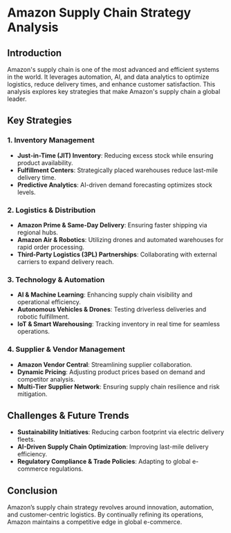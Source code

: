 # Amazon Supply Chain Strategy Analysis

## Introduction
Amazon's supply chain is one of the most advanced and efficient systems in the world. It leverages automation, AI, and data analytics to optimize logistics, reduce delivery times, and enhance customer satisfaction. This analysis explores key strategies that make Amazon's supply chain a global leader.

## Key Strategies

### 1. **Inventory Management**
- **Just-in-Time (JIT) Inventory**: Reducing excess stock while ensuring product availability.
- **Fulfillment Centers**: Strategically placed warehouses reduce last-mile delivery time.
- **Predictive Analytics**: AI-driven demand forecasting optimizes stock levels.

### 2. **Logistics & Distribution**
- **Amazon Prime & Same-Day Delivery**: Ensuring faster shipping via regional hubs.
- **Amazon Air & Robotics**: Utilizing drones and automated warehouses for rapid order processing.
- **Third-Party Logistics (3PL) Partnerships**: Collaborating with external carriers to expand delivery reach.

### 3. **Technology & Automation**
- **AI & Machine Learning**: Enhancing supply chain visibility and operational efficiency.
- **Autonomous Vehicles & Drones**: Testing driverless deliveries and robotic fulfillment.
- **IoT & Smart Warehousing**: Tracking inventory in real time for seamless operations.

### 4. **Supplier & Vendor Management**
- **Amazon Vendor Central**: Streamlining supplier collaboration.
- **Dynamic Pricing**: Adjusting product prices based on demand and competitor analysis.
- **Multi-Tier Supplier Network**: Ensuring supply chain resilience and risk mitigation.

## Challenges & Future Trends
- **Sustainability Initiatives**: Reducing carbon footprint via electric delivery fleets.
- **AI-Driven Supply Chain Optimization**: Improving last-mile delivery efficiency.
- **Regulatory Compliance & Trade Policies**: Adapting to global e-commerce regulations.

## Conclusion
Amazon’s supply chain strategy revolves around innovation, automation, and customer-centric logistics. By continually refining its operations, Amazon maintains a competitive edge in global e-commerce.

